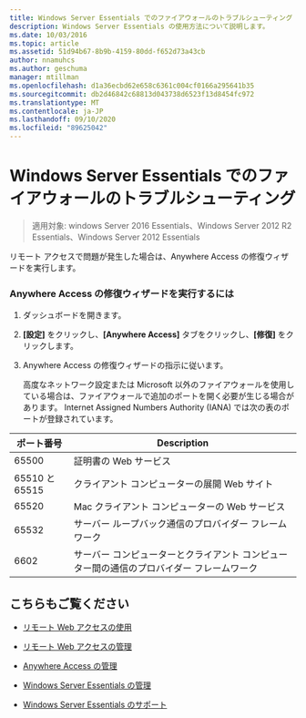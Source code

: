```yaml
---
title: Windows Server Essentials でのファイアウォールのトラブルシューティング
description: Windows Server Essentials の使用方法について説明します。
ms.date: 10/03/2016
ms.topic: article
ms.assetid: 51d94b67-8b9b-4159-80dd-f652d73a43cb
author: nnamuhcs
ms.author: geschuma
manager: mtillman
ms.openlocfilehash: d1a36ecbd62e658c6361c004cf0166a295641b35
ms.sourcegitcommit: db2d46842c68813d043738d6523f13d8454fc972
ms.translationtype: MT
ms.contentlocale: ja-JP
ms.lasthandoff: 09/10/2020
ms.locfileid: "89625042"
---
```

# <a name="troubleshoot-your-firewall-in-windows-server-essentials"></a>Windows Server Essentials でのファイアウォールのトラブルシューティング

>適用対象: windows Server 2016 Essentials、Windows Server 2012 R2 Essentials、Windows Server 2012 Essentials

 リモート アクセスで問題が発生した場合は、Anywhere Access の修復ウィザードを実行します。

### <a name="to-run-the-repair-anywhere-access-wizard"></a>Anywhere Access の修復ウィザードを実行するには

1. ダッシュボードを開きます。

2. **[設定]** をクリックし、**[Anywhere Access]** タブをクリックし、**[修復]** をクリックします。

3. Anywhere Access の修復ウィザードの指示に従います。

   高度なネットワーク設定または Microsoft 以外のファイアウォールを使用している場合は、ファイアウォールで追加のポートを開く必要が生じる場合があります。 Internet Assigned Numbers Authority (IANA) では次の表のポートが登録されています。

|ポート番号|Description|
|-----------------|-----------------|
|65500|証明書の Web サービス|
|65510 と 65515|クライアント コンピューターの展開 Web サイト|
|65520|Mac クライアント コンピューターの Web サービス|
|65532|サーバー ループバック通信のプロバイダー フレームワーク|
|6602|サーバー コンピューターとクライアント コンピューター間の通信のプロバイダー フレームワーク|

## <a name="see-also"></a>こちらもご覧ください

-   [リモート Web アクセスの使用](../use/Use-Remote-Web-Access-in-Windows-Server-Essentials.md)

-   [リモート Web アクセスの管理](../manage/Manage-Remote-Web-Access-in-Windows-Server-Essentials.md)

-   [Anywhere Access の管理](../manage/Manage-Anywhere-Access-in-Windows-Server-Essentials.md)

-   [Windows Server Essentials の管理](../manage/Manage-Windows-Server-Essentials.md)

-   [Windows Server Essentials のサポート](../support/Support-Windows-Server-Essentials.md)

